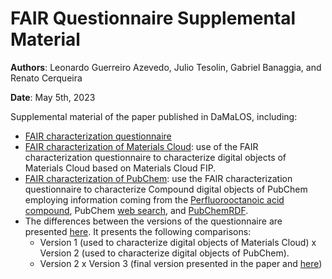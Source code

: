 # FAIR Questionnaire Supplemental Material

**Authors**: Leonardo Guerreiro Azevedo, Julio Tesolin, Gabriel Banaggia, and Renato Cerqueira

**Date**: May 5th, 2023

Supplemental material of the paper published in DaMaLOS, including:

- [FAIR characterization questionnaire](https://github.com/leogazevedo/FAIR-questionnaire/blob/main/FAIR-characterization-questionnaire.pdf)
- [FAIR characterization of Materials Cloud](https://github.com/leogazevedo/FAIR-questionnaire/blob/main/FAIR-characterization-of-materials-cloud.pdf): use of the FAIR characterization questionnaire to characterize digital objects of Materials Cloud based on Materials Cloud FIP.
- [FAIR characterization of PubChem](https://github.com/leogazevedo/FAIR-questionnaire/blob/main/FAIR-characterization-of-pubchem.pdf): use the FAIR characterization questionnaire to characterize Compound digital objects of PubChem employing information coming from the [Perfluorooctanoic acid compound](https://pubchem.ncbi.nlm.nih.gov/compound/9554), PubChem [web search](https://pubchem.ncbi.nlm.nih.gov/), and [PubChemRDF](https://pubchem.ncbi.nlm.nih.gov/docs/rdf).
- The differences between the versions of the questionnaire are presented [here](https://github.com/leogazevedo/FAIR-questionnaire/blob/main/comparison-of-FAIR-questionnaire-versions.md). It presents the following comparisons:
  - Version 1 (used to characterize digital objects of Materials Cloud) x Version 2 (used to characterize digital objects of PubChem).
  - Version 2 x Version 3 (final version presented in the paper and [here](https://github.com/leogazevedo/FAIR-questionnaire/blob/main/FAIR-characterization-questionnaire.pdf))

